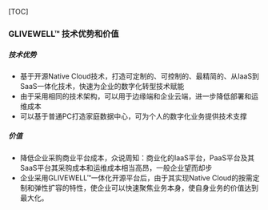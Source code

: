 [TOC]



### GLIVEWELL™ 技术优势和价值

##### 技术优势

- 基于开源Native Cloud技术，打造可定制的、可控制的、最精简的、从IaaS到SaaS一体化技术，快速为企业的数字化转型技术赋能
- 由于采用相同的技术架构，可以用于边缘端和企业云端，进一步降低部署和运维成本
- 可以基于普通PC打造家庭数据中心，可为个人的数字化业务提供技术支撑

##### 价值

- 降低企业采购商业平台成本，众说周知：商业化的IaaS平台，PaaS平台及其SaaS平台其采购成本和运维成本相当高昂，一般企业望而却步
- 企业采用GLIVEWELL™一体化开源平台后，由于其实现Native Cloud的按需定制和弹性扩容的特性，使企业可以快速聚焦业务本身，使自身业务的价值达到最大化。



